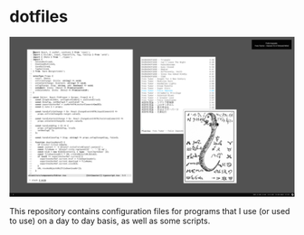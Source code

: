 # dotfiles

![screenshot](./pictures/Screenshots/desktop14.png)

This repository contains configuration files for programs that I use (or used to use) on a day to day basis, as well as some scripts.
